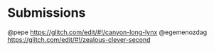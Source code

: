 # Submissions

@pepe https://glitch.com/edit/#!/canyon-long-lynx
@egemenozdag https://glitch.com/edit/#!/zealous-clever-second
